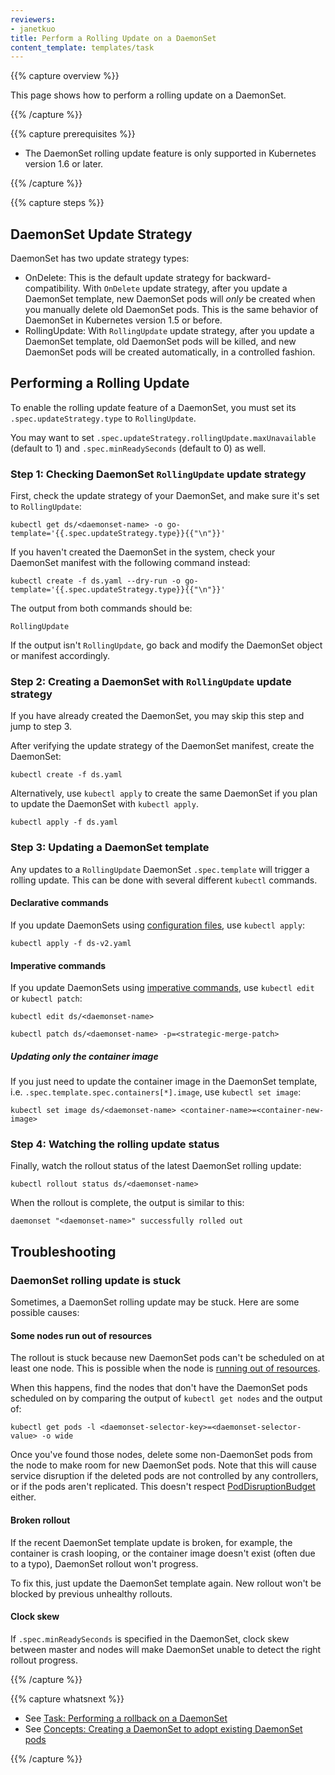 ```yaml
---
reviewers:
- janetkuo
title: Perform a Rolling Update on a DaemonSet
content_template: templates/task
---
```


{{% capture overview %}}

This page shows how to perform a rolling update on a DaemonSet. 

{{% /capture %}}


{{% capture prerequisites %}}

* The DaemonSet rolling update feature is only supported in Kubernetes version 1.6 or later.

{{% /capture %}}


{{% capture steps %}}

## DaemonSet Update Strategy

DaemonSet has two update strategy types:

* OnDelete: This is the default update strategy for backward-compatibility. With
  `OnDelete` update strategy, after you update a DaemonSet template, new
  DaemonSet pods will *only* be created when you manually delete old DaemonSet
  pods. This is the same behavior of DaemonSet in Kubernetes version 1.5 or
  before.
* RollingUpdate: With `RollingUpdate` update strategy, after you update a
  DaemonSet template, old DaemonSet pods will be killed, and new DaemonSet pods
  will be created automatically, in a controlled fashion. 

## Performing a Rolling Update

To enable the rolling update feature of a DaemonSet, you must set its
`.spec.updateStrategy.type` to `RollingUpdate`. 

You may want to set `.spec.updateStrategy.rollingUpdate.maxUnavailable` (default
to 1) and `.spec.minReadySeconds` (default to 0) as well.


### Step 1: Checking DaemonSet `RollingUpdate` update strategy

First, check the update strategy of your DaemonSet, and make sure it's set to 
`RollingUpdate`:

```shell
kubectl get ds/<daemonset-name> -o go-template='{{.spec.updateStrategy.type}}{{"\n"}}'
``` 

If you haven't created the DaemonSet in the system, check your DaemonSet
manifest with the following command instead:

```shell
kubectl create -f ds.yaml --dry-run -o go-template='{{.spec.updateStrategy.type}}{{"\n"}}'
``` 

The output from both commands should be:

```shell
RollingUpdate
```

If the output isn't `RollingUpdate`, go back and modify the DaemonSet object or
manifest accordingly.

### Step 2: Creating a DaemonSet with `RollingUpdate` update strategy

If you have already created the DaemonSet, you may skip this step and jump to
step 3.

After verifying the update strategy of the DaemonSet manifest, create the DaemonSet:

```shell
kubectl create -f ds.yaml
```

Alternatively, use `kubectl apply` to create the same DaemonSet if you plan to
update the DaemonSet with `kubectl apply`. 

```shell
kubectl apply -f ds.yaml
```

### Step 3: Updating a DaemonSet template 

Any updates to a `RollingUpdate` DaemonSet `.spec.template` will trigger a rolling
update. This can be done with several different `kubectl` commands.

#### Declarative commands

If you update DaemonSets using
[configuration files](/docs/concepts/overview/object-management-kubectl/declarative-config/),
use `kubectl apply`:

```shell
kubectl apply -f ds-v2.yaml
```

#### Imperative commands

If you update DaemonSets using
[imperative commands](/docs/concepts/overview/object-management-kubectl/imperative-command/),
use `kubectl edit` or `kubectl patch`:

```shell
kubectl edit ds/<daemonset-name>
```

```shell
kubectl patch ds/<daemonset-name> -p=<strategic-merge-patch>
```

##### Updating only the container image 

If you just need to update the container image in the DaemonSet template, i.e.
`.spec.template.spec.containers[*].image`, use `kubectl set image`:

```shell
kubectl set image ds/<daemonset-name> <container-name>=<container-new-image>
```

### Step 4: Watching the rolling update status

Finally, watch the rollout status of the latest DaemonSet rolling update:

```shell 
kubectl rollout status ds/<daemonset-name> 
```

When the rollout is complete, the output is similar to this:

```shell
daemonset "<daemonset-name>" successfully rolled out
```

## Troubleshooting 

### DaemonSet rolling update is stuck

Sometimes, a DaemonSet rolling update may be stuck. Here are some possible
causes:

#### Some nodes run out of resources

The rollout is stuck because new DaemonSet pods can't be scheduled on at least one
node. This is possible when the node is 
[running out of resources](/docs/tasks/administer-cluster/out-of-resource/).

When this happens, find the nodes that don't have the DaemonSet pods scheduled on
by comparing the output of `kubectl get nodes` and the output of:

```shell
kubectl get pods -l <daemonset-selector-key>=<daemonset-selector-value> -o wide 
```

Once you've found those nodes, delete some non-DaemonSet pods from the node to
make room for new DaemonSet pods. Note that this will cause service disruption 
if the deleted pods are not controlled by any controllers, or if the pods aren't
replicated. This doesn't respect 
[PodDisruptionBudget](/docs/tasks/configure-pod-container/configure-pod-disruption-budget/)
either.

#### Broken rollout

If the recent DaemonSet template update is broken, for example, the container is
crash looping, or the container image doesn't exist (often due to a typo),
DaemonSet rollout won't progress. 

To fix this, just update the DaemonSet template again. New rollout won't be
blocked by previous unhealthy rollouts. 

#### Clock skew

If `.spec.minReadySeconds` is specified in the DaemonSet, clock skew between 
master and nodes will make DaemonSet unable to detect the right rollout
progress. 


{{% /capture %}}


{{% capture whatsnext %}}

* See [Task: Performing a rollback on a
  DaemonSet](/docs/tasks/manage-daemon/rollback-daemon-set/)
* See [Concepts: Creating a DaemonSet to adopt existing DaemonSet pods](/docs/concepts/workloads/controllers/daemonset/)

{{% /capture %}}



